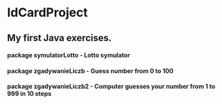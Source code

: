 # IdCardProject

<h2>My first Java exercises.</h2>

<h4>package symulatorLotto - Lotto symulator</h4>
<h4>package zgadywanieLiczb - Guess number  from 0 to 100</h4>
<h4>package zgadywanieLiczb2 - Computer guesses your number from 1 to 999 in 10 steps</h4>
